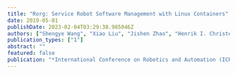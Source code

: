 ```yaml
---
title: "Rorg: Service Robot Software Management with Linux Containers"
date: 2019-05-01
publishDate: 2023-02-04T03:29:30.985046Z
authors: ["Shengye Wang", "Xiao Liu", "Jishen Zhao", "Henrik I. Christensen"]
publication_types: ["1"]
abstract: ""
featured: false
publication: "*International Conference on Robotics and Automation (ICRA)*"
---
```


